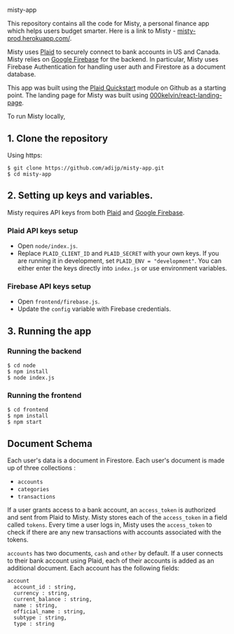 #

misty-app

This repository contains all the code for Misty, a personal finance app which helps users budget smarter. Here is a link to Misty - [misty-prod.herokuapp.com/](https://misty-prod.herokuapp.com/).

Misty uses [Plaid](https://www.plaid.com) to securely connect to bank accounts in US and Canada. Misty relies on [Google Firebase](https://firebase.google.com/) for the backend. In particular, Misty uses Firebase Authentication for handling user auth and Firestore as a document database.

This app was built using the [Plaid Quickstart](https://github.com/plaid/quickstarthttps://www.plaid.com) module on Github as a starting point. The landing page for Misty was built using [000kelvin/react-landing-page](https://github.com/000kelvin/react-landing-page).

To run Misty locally,

## 1. Clone the repository

Using https:

```
$ git clone https://github.com/adijp/misty-app.git
$ cd misty-app
```

## 2. Setting up keys and variables.

Misty requires API keys from both [Plaid](https://www.plaid.com) and [Google Firebase](https://firebase.google.com/).

### Plaid API keys setup

- Open `node/index.js`.
- Replace `PLAID_CLIENT_ID` and `PLAID_SECRET` with your own keys. If you are running it in
 development, set `PLAID_ENV = "development"`. You can either enter the keys directly into `index.js` or use environment variables.

### Firebase API keys setup
- Open `frontend/firebase.js`.
- Update the `config` variable with Firebase credentials.

## 3. Running the app

### Running the backend

```
$ cd node
$ npm install
$ node index.js
```

### Running the frontend

```
$ cd frontend
$ npm install
$ npm start
```

## Document Schema

Each user's data is a document in Firestore. Each user's document is made up of three collections :
- `accounts`
- `categories`
- `transactions`

If a user grants access to a bank account, an `access_token` is authorized and sent from Plaid to Misty. Misty stores each of the `access_token` in a field called `tokens`. Every time a user logs in, Misty uses the `access_token` to check if there are any new transactions with accounts associated with the tokens.

`accounts` has two documents, `cash` and `other` by default. If a user connects to their bank account using Plaid, each of their accounts is added as an additional document. Each account has the following fields:
```
account
  account_id : string,
  currency : string,
  current_balance : string,
  name : string,
  official_name : string,
  subtype : string,
  type : string
```
